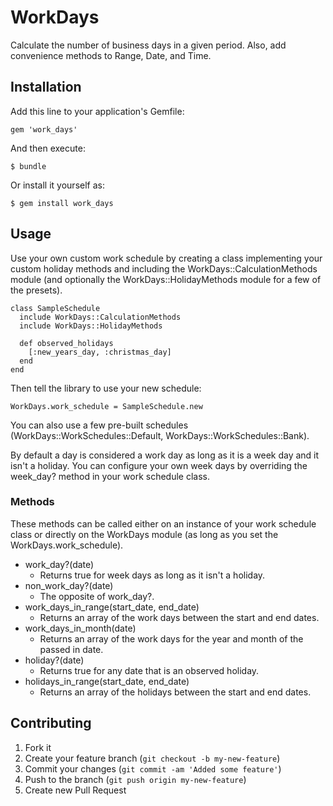 # WorkDays

Calculate the number of business days in a given period.  Also, add convenience methods to Range, Date, and Time.

## Installation

Add this line to your application's Gemfile:

    gem 'work_days'

And then execute:

    $ bundle

Or install it yourself as:

    $ gem install work_days

## Usage

Use your own custom work schedule by creating a class implementing
your custom holiday methods and including the WorkDays::CalculationMethods module
(and optionally the WorkDays::HolidayMethods module for a few of the presets).

    class SampleSchedule
      include WorkDays::CalculationMethods
      include WorkDays::HolidayMethods

      def observed_holidays
        [:new_years_day, :christmas_day]
      end
    end

Then tell the library to use your new schedule:

    WorkDays.work_schedule = SampleSchedule.new

You can also use a few pre-built schedules (WorkDays::WorkSchedules::Default, WorkDays::WorkSchedules::Bank).

By default a day is considered a work day as long as it is a week day and it isn't a holiday.
You can configure your own week days by overriding the week_day? method in your work schedule class.

### Methods

These methods can be called either on an instance of your work schedule class or directly
on the WorkDays module (as long as you set the WorkDays.work_schedule).

* work_day?(date)
  * Returns true for week days as long as it isn't a holiday.
* non_work_day?(date)
  * The opposite of work_day?.
* work_days_in_range(start_date, end_date)
  * Returns an array of the work days between the start and end dates.
* work_days_in_month(date)
  * Returns an array of the work days for the year and month of the passed in date.
* holiday?(date)
  * Returns true for any date that is an observed holiday.
* holidays_in_range(start_date, end_date)
  * Returns an array of the holidays between the start and end dates.

## Contributing

1. Fork it
2. Create your feature branch (`git checkout -b my-new-feature`)
3. Commit your changes (`git commit -am 'Added some feature'`)
4. Push to the branch (`git push origin my-new-feature`)
5. Create new Pull Request
